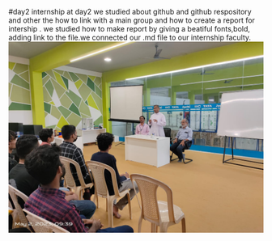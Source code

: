 #day2 
internship at day2  we studied about github and github respository and other the how to link with a main group and how to create a report for intership .
we studied how to make report by giving a beatiful fonts,bold, adding link to the file.we connected our .md file to our  internship faculty. 
![day2](https://github.com/Harikrishnankanjingattu/day2/blob/main/img/intern%20day2.jpg)
